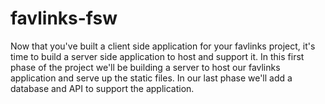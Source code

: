 # favlinks-fsw

Now that you've built a client side application for your favlinks project, it's time to build a server side
application to host and support it. In this first phase of the project we'll be building a server to host our
favlinks application and serve up the static files. In our last phase we'll add a database and API to
support the application.
